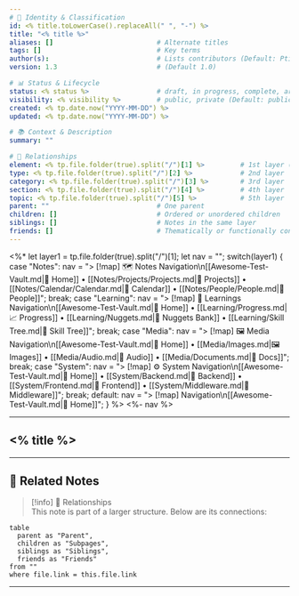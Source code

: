 ```yaml
---
# 📄 Identity & Classification
id: <% title.toLowerCase().replaceAll(" ", "-") %>
title: "<% title %>"
aliases: []                          # Alternate titles
tags: []                             # Key terms
author(s):                           # Lists contributors (Default: PtiCalin)
version: 1.3                         # (Default 1.0)

# 📊 Status & Lifecycle
status: <% status %>                 # draft, in progress, complete, archived (Default: draft)
visibility: <% visibility %>         # public, private (Default: public)
created: <% tp.date.now("YYYY-MM-DD") %>                  
updated: <% tp.date.now("YYYY-MM-DD") %>

# 📚 Context & Description
summary: ""

# 🧱 Relationships
element: <% tp.file.folder(true).split("/")[1] %>         # 1st layer (Media, Note, Learning, System)
type: <% tp.file.folder(true).split("/")[2] %>            # 2nd layer
category: <% tp.file.folder(true).split("/")[3] %>        # 3rd layer
section: <% tp.file.folder(true).split("/")[4] %>         # 4th layer
topic: <% tp.file.folder(true).split("/")[5] %>           # 5th layer
parent: ""                           # One parent
children: []                         # Ordered or unordered children
siblings: []                         # Notes in the same layer
friends: []                          # Thematically or functionally connected
---
```


<%* 
let layer1 = tp.file.folder(true).split("/")[1];
let nav = "";
switch(layer1) {
  case "Notes":
    nav = "> [!map] 🗺 Notes Navigation\n[[Awesome-Test-Vault.md|🏡 Home]] • [[Notes/Projects/Projects.md|📁 Projects]] • [[Notes/Calendar/Calendar.md|📆 Calendar]] • [[Notes/People/People.md|👥 People]]";
    break;
  case "Learning":
    nav = "> [!map] 🧠 Learnings Navigation\n[[Awesome-Test-Vault.md|🏡 Home]] • [[Learning/Progress.md|📈 Progress]] • [[Learning/Nuggets.md|💎 Nuggets Bank]] • [[Learning/Skill Tree.md|🌳 Skill Tree]]";
    break;
  case "Media":
    nav = "> [!map] 🖼 Media Navigation\n[[Awesome-Test-Vault.md|🏡 Home]] • [[Media/Images.md|🖼 Images]] • [[Media/Audio.md|🎵 Audio]] • [[Media/Documents.md|📄 Docs]]";
    break;
  case "System":
    nav = "> [!map] ⚙️ System Navigation\n[[Awesome-Test-Vault.md|🏡 Home]] • [[System/Backend.md|🧱 Backend]] • [[System/Frontend.md|🎨 Frontend]] • [[System/Middleware.md|🔌 Middleware]]";
    break;
  default:
    nav = "> [!map] Navigation\n[[Awesome-Test-Vault.md|🏡 Home]]";
}
%>
<%- nav %>

---

## <% title %>

<!-- Add content in this section -->

---

## 🔗 Related Notes

> [!info] 🧠 Relationships  
> This note is part of a larger structure. Below are its connections:

```dataview
table
  parent as "Parent",
  children as "Subpages",
  siblings as "Siblings",
  friends as "Friends"
from ""
where file.link = this.file.link
```
---
